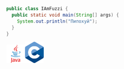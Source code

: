 ```java
public class IAmFuzzi {
  public static void main(String[] args) {
    System.out.println("Пипохуй");
  }
}
```

<img src="java.png" width="50" alt="Java"><img src="c.png" width="50" alt="C">

